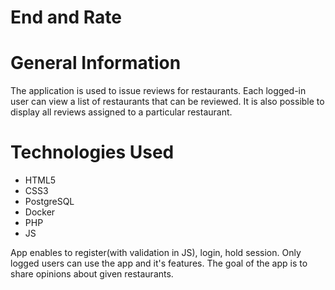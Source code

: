 # End and Rate

# General Information
The application is used to issue reviews for restaurants. Each logged-in user can view a list of restaurants that can be reviewed. It is also possible to display all reviews assigned to a particular restaurant.


# Technologies Used
- HTML5
- CSS3
- PostgreSQL
- Docker
- PHP
- JS

App enables to register(with validation in JS), login, hold session. Only logged users can use the app and it's features.
The goal of the app is to share opinions about given restaurants.
